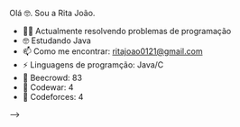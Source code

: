
Olá 🤓. Sou a Rita João. 


- 🐱‍👤 Actualmente resolvendo problemas de programação
- 🤓 Estudando Java
- 📫 Como me encontrar: ritajoao0121@gmail.com
- ⚡ Linguagens de programção: Java/C
- 🤖 Beecrowd: 83
- 🤖 Codewar: 4
- 🤖 Codeforces: 4

-->
